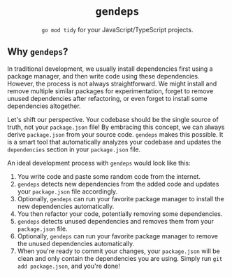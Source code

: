 <div align="center">

# `gendeps`

`go mod tidy` for your JavaScript/TypeScript projects.

</div>

## Why `gendeps`?

In traditional development, we usually install dependencies first using a package manager, and then write code using these dependencies. However, the process is not always straightforward. We might install and remove multiple similar packages for experimentation, forget to remove unused dependencies after refactoring, or even forget to install some dependencies altogether.

Let's shift our perspective. Your codebase should be the single source of truth, not your `package.json` file! By embracing this concept, we can always derive `package.json` from your source code. `gendeps` makes this possible. It is a smart tool that automatically analyzes your codebase and updates the `dependencies` section in your `package.json` file.

An ideal development process with `gendeps` would look like this:

1. You write code and paste some random code from the internet.
2. `gendeps` detects new dependencies from the added code and updates your `package.json` file accordingly.
3. Optionally, `gendeps` can run your favorite package manager to install the new dependencies automatically.
4. You then refactor your code, potentially removing some dependencies.
5. `gendeps` detects unused dependencies and removes them from your `package.json` file.
6. Optionally, `gendeps` can run your favorite package manager to remove the unused dependencies automatically.
7. When you're ready to commit your changes, your `package.json` will be clean and only contain the dependencies you are using. Simply run `git add package.json`, and you're done!
